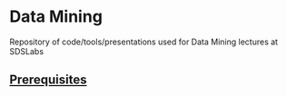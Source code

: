 # Data Mining 

Repository of code/tools/presentations used for Data Mining lectures at SDSLabs

## [Prerequisites](https://github.com/NagabhushanS/DataMining/)
